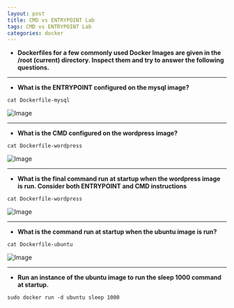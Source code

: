 ```yaml
---
layout: post
title: CMD vs ENTRYPOINT Lab
tags: CMD vs ENTRYPOINT Lab
categories: docker
---
```


- **Dockerfiles for a few commonly used Docker Images are given in the /root (current) directory. Inspect them and try to answer the following questions.**

---

- **What is the ENTRYPOINT configured on the mysql image?**

`cat Dockerfile-mysql`

![Image](/img/entrylab1.png)

---

- **What is the CMD configured on the wordpress image?**

`cat Dockerfile-wordpress`

![Image](/img/entrylab2.png)

---

- **What is the final command run at startup when the wordpress image is run. Consider both ENTRYPOINT and CMD instructions**

`cat Dockerfile-wordpress`

![Image](/img/entrylab3.png)

---

- **What is the command run at startup when the ubuntu image is run?**

`cat Dockerfile-ubuntu`

![Image](/img/entrylab4.png)

---

- **Run an instance of the ubuntu image to run the sleep 1000 command at startup.**

`sudo docker run -d ubuntu sleep 1000`




